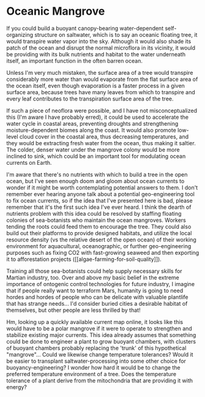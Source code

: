 # Oceanic Mangrove

If you could build a buoyant canopy-bearing water-dependent self-organizing structure on saltwater, which is to say an oceanic floating tree, it would transpire water vapor into the sky.  Although it would also shade its patch of the ocean and disrupt the normal microflora in its vicinity, it would be providing with its bulk nutrients and habitat to the water underneath itself, an important function in the often barren ocean.

Unless I'm very much mistaken, the surface area of a tree would transpire considerably more water than would evaporate from the flat surface area of the ocean itself, even though evaporation is a faster process in a given surface area, because trees have many leaves from which to transpire and every leaf contributes to the transpiration surface area of the tree.

If such a piece of neoflora were possible, and I have not misconceptualized this (I'm aware I have probably erred), it could be used to accelerate the water cycle in coastal areas, preventing droughts and strengthening moisture-dependent biomes along the coast.  It would also promote low-level cloud cover in the coastal area, thus decreasing temperatures, and they would be extracting fresh water from the ocean, thus making it saltier.  The colder, denser water under the mangrove colony would be more inclined to sink, which could be an important tool for modulating ocean currents on Earth.

I'm aware that there's no nutrients with which to build a tree in the open ocean, but I've seen enough doom and gloom about ocean currents to wonder if it might be worth contemplating potential answers to them.  I don't remember ever hearing anyone talk about a potential geo-engineering tool to fix ocean currents, so if the idea that I've presented here is bad, please remember that it's the first such idea I've ever heard.  I think the dearth of nutrients problem with this idea could be resolved by staffing floating colonies of sea-botanists who maintain the ocean mangroves.  Workers tending the roots could feed them to encourage the tree.  They could also build out their platforms to provide designed habitats, and utilize the local resource density (vs the relative desert of the open ocean) of their working environment for aquacultural, oceanographic, or further geo-engineering purposes such as fixing CO2 with fast-growing seaweed and then exporting it to afforestation projects ([[algae-farming-for-soil-quality]]).

Training all those sea-botanists could help supply necessary skills for Martian industry, too.  Over and above my basic belief in the extreme importance of ontogenic control technologies for future industry, I imagine that if people really want to terraform Mars, humanity is going to need hordes and hordes of people who can be delicate with valuable plantlife that has strange needs...  I'd consider buried cities a desirable habitat of themselves, but other people are less thrilled by that!

Hm, looking up a quickly available current map online, it looks like this would have to be a polar mangrove if it were to operate to strengthen and stabilize existing major currents.  This idea already assumes that something could be done to engineer a plant to grow buoyant chambers, with clusters of buoyant chambers probably replacing the 'trunk' of this hypothetical "mangrove"...  Could we likewise change temperature tolerances?  Would it be easier to transplant saltwater-processing into some other choice for buoyancy-engineering?  I wonder how hard it would be to change the preferred temperature environment of a tree.  Does the temperature tolerance of a plant derive from the mitochondria that are providing it with energy?

